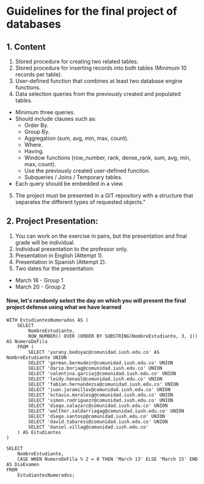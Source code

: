 # Guidelines for the final project of databases

## 1. Content

1. Stored procedure for creating two related tables.
2. Stored procedure for inserting records into both tables (Minimum 10 records per table).
3. User-defined function that combines at least two database engine functions.
4. Data selection queries from the previously created and populated tables.
  - Minimum three queries.
  - Should include clauses such as:
    - Order By.
    - Group By.
    - Aggregation (sum, avg, min, max, count).
    - Where.
    - Having.
    - Window functions (row_number, rank, dense_rank, sum, avg, min, max, count).
    - Use the previously created user-defined function.
    - Subqueries / Joins / Temporary tables.
  - Each query should be embedded in a view.
5. The project must be presented in a GIT repository with a structure that separates the different types of requested objects."

## 2. Project Presentation:

1. You can work on the exercise in pairs, but the presentation and final grade will be individual.
2. Individual presentation to the professor only.
3. Presentation in English (Attempt 1).
4. Presentation in Spanish (Attempt 2).
5. Two dates for the presentation:
  - March 18 - Group 1
  - March 20 - Group 2

#### Now, let's randomly select the day on which you will present the final project defense using what we have learned

```
WITH EstudiantesNumerados AS (
    SELECT 
        NombreEstudiante,
        ROW_NUMBER() OVER (ORDER BY SUBSTRING(NombreEstudiante, 3, 1)) AS NumeroDeFila
    FROM (
        SELECT 'yurany.bedoyac@comunidad.iush.edu.co' AS NombreEstudiante UNION
        SELECT 'german.bermudezr@comunidad.iush.edu.co' UNION
        SELECT 'dario.borjag@comunidad.iush.edu.co' UNION
        SELECT 'valentina.garciaj@comunidad.iush.edu.co' UNION
        SELECT 'leidy.henaol@comunidad.iush.edu.co' UNION
        SELECT 'fabian.hernandezsa@comunidad.iush.edu.co' UNION
        SELECT 'juan.jaramillov@comunidad.iush.edu.co' UNION
        SELECT 'octavio.moralesg@comunidad.iush.edu.co' UNION
        SELECT 'simon.rodriguezr@comunidad.iush.edu.co' UNION
        SELECT 'diego.salazarc@comunidad.iush.edu.co' UNION
        SELECT 'walther.saldarriagag@comunidad.iush.edu.co' UNION
        SELECT 'diego.santosp@comunidad.iush.edu.co' UNION
        SELECT 'david.tabaress@comunidad.iush.edu.co' UNION
        SELECT 'daniel.villag@comunidad.iush.edu.co'
    ) AS Estudiantes
)

SELECT
    NombreEstudiante,
    CASE WHEN NumeroDeFila % 2 = 0 THEN 'March 13' ELSE 'March 15' END AS DiaExamen
FROM
    EstudiantesNumerados;
```
